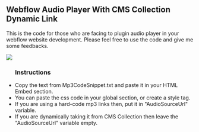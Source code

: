   <div class="md">
      <h2>Webflow Audio Player With CMS Collection Dynamic Link</h2>
      <p>
        This is the code for those who are facing to plugin audio player in your webflow website development. Please
        feel free to use the code and give me some feedbacks.
      </p>
  <a href='https://www.linkpicture.com/view.php?img=LPic6141de2dd539e357088861'><img src='https://www.linkpicture.com/q/mp3.png' type='image'></a>
      <ul>
        <h3>Instructions</h3>
        <li>Copy the text from Mp3CodeSnippet.txt and paste it in your HTML Embed section.</li>
        <li>You can paste the css code in your global section, or create a style tag.</li>
        <li>If you are using a hard-code mp3 links then, put it in "AudioSourceUrl" variable.</li>
        <li>If you are dynamically taking it from CMS Collection then leave the "AudioSourceUrl" variable empty.</li>
      </ul>
    </div>
